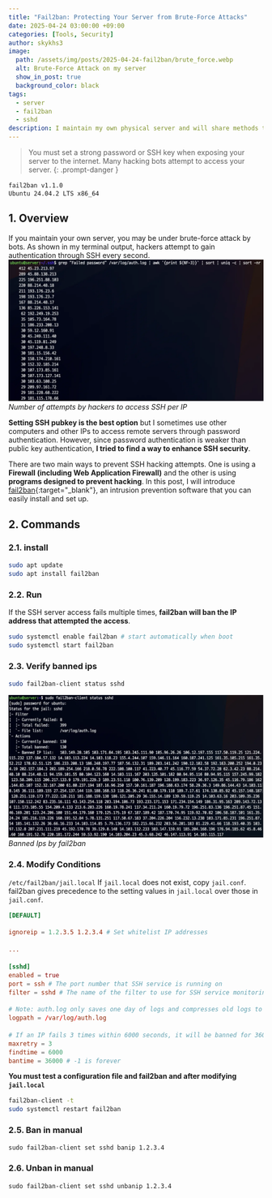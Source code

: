 ```yaml
---
title: "Fail2ban: Protecting Your Server from Brute-Force Attacks"
date: 2025-04-24 03:00:00 +09:00
categories: [Tools, Security]
author: skykhs3
image:
  path: /assets/img/posts/2025-04-24-fail2ban/brute_force.webp
  alt: Brute-Force Attack on my server
  show_in_post: true
  background_color: black
tags:
  - server
  - fail2ban
  - sshd
description: I maintain my own physical server and will share methods to prevent brute-force attacks.
---
```


<div markdown="1">

> You must set a strong password or SSH key when exposing your server to the internet. Many hacking bots attempt to access your server.
{: .prompt-danger } 

```
fail2ban v1.1.0
Ubuntu 24.04.2 LTS x86_64
```

## 1. Overview
If you maintain your own server, you may be under brute-force attack by bots. As shown in my terminal output, hackers attempt to gain authentication through SSH every second.
![Records](/assets/img/posts/2025-04-24-fail2ban/records.webp)
*Number of attempts by hackers to access SSH per IP*

**Setting SSH pubkey is the best option** but I sometimes use other computers and other IPs to access remote servers through password authentication. However, since password authentication is weaker than public key authentication, **I tried to find a way to enhance SSH security**.

There are two main ways to prevent SSH hacking attempts. One is using a **Firewall (including Web Application Firewall)** and the other is using **programs designed to prevent hacking**. In this post, I will introduce [fail2ban](https://github.com/fail2ban/fail2ban/wiki){:target="_blank"}, an intrusion prevention software that you can easily install and set up.

## 2. Commands

### 2.1. install
```bash
sudo apt update 
sudo apt install fail2ban
```

### 2.2. Run
If the SSH server access fails multiple times, **fail2ban will ban the IP address that attempted the access**.
```bash
sudo systemctl enable fail2ban # start automatically when boot
sudo systemctl start fail2ban
```

### 2.3. Verify banned ips
```bash
sudo fail2ban-client status sshd
```

![Records](/assets/img/posts/2025-04-24-fail2ban/banned.webp)
*Banned Ips by fail2ban*

### 2.4. Modify Conditions

`/etc/fail2ban/jail.local`
If `jail.local` does not exist, copy `jail.conf`. fail2ban gives precedence to the setting values in `jail.local` over those in `jail.conf`.

```conf
[DEFAULT]

ignoreip = 1.2.3.5 1.2.3.4 # Set whitelist IP addresses

...

[sshd]
enabled = true
port = ssh # The port number that SSH service is running on
filter = sshd # The name of the filter to use for SSH service monitoring

# Note: auth.log only saves one day of logs and compresses old logs to .gz files
logpath = /var/log/auth.log 

# If an IP fails 3 times within 6000 seconds, it will be banned for 36000 seconds
maxretry = 3
findtime = 6000 
bantime = 36000 # -1 is forever
```

**You must test a configuration file and  fail2ban and  after modifying `jail.local`**
```bash
fail2ban-client -t
sudo systemctl restart fail2ban
```

### 2.5. Ban in manual
```
sudo fail2ban-client set sshd banip 1.2.3.4
```

### 2.6. Unban in manual
```
sudo fail2ban-client set sshd unbanip 1.2.3.4
```

</div>
